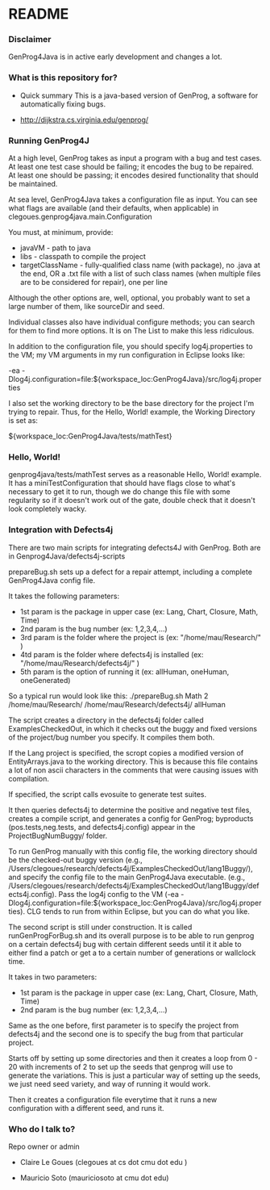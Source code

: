 # README #

### Disclaimer ###

GenProg4Java is in active early development and changes a lot.

### What is this repository for? ###

* Quick summary
This is a java-based version of GenProg, a software for automatically fixing bugs.

* http://dijkstra.cs.virginia.edu/genprog/

### Running GenProg4J ###

At a high level, GenProg takes as input a program with a bug and test cases.  At
least one test case should be failing; it encodes the bug to be repaired.  At
least one should be passing; it encodes desired functionality that should be
maintained.

At sea level, GenProg4Java takes a configuration file as input.  You can see
what flags are available (and their defaults, when applicable) in
clegoues.genprog4java.main.Configuration

You must, at minimum, provide:
* javaVM - path to java
* libs - classpath to compile the project
* targetClassName - fully-qualified class name (with package), no .java at the
end, OR a .txt file with a list of such class names (when multiple files are to
be considered for repair), one per line

Although the other options are, well, optional, you probably want to set a large
number of them, like sourceDir and seed.

Individual classes also have individual configure methods; you can search for
them to find more options.  It is on The List to make this less ridiculous.

In addition to the configuration file, you should specify log4j.properties to
the VM; my VM arguments in my run configuration in Eclipse looks like:

-ea -Dlog4j.configuration=file:${workspace_loc:GenProg4Java}/src/log4j.properties 

I also set the working directory to be the base directory for the project I'm
trying to repair.  Thus, for the Hello, World! example, the Working Directory is
set as: 

${workspace_loc:GenProg4Java/tests/mathTest}

### Hello, World! ###

genprog4java/tests/mathTest serves as a reasonable Hello, World! example.  It
has a miniTestConfiguration that should have flags close to what's necessary to
get it to run, though we do change this file with some regularity so if it
doesn't work out of the gate, double check that it doesn't look completely
wacky.

### Integration with Defects4j ###

There are two main scripts for integrating defects4J with GenProg.  Both are in Genprog4Java/defects4j-scripts

prepareBug.sh sets up a defect for a repair attempt, including a complete GenProg4Java config file. 

It takes the following parameters:

* 1st param is the package in upper case (ex: Lang, Chart, Closure, Math, Time)
* 2nd param is the bug number (ex: 1,2,3,4,...)
* 3rd param is the folder where the project is (ex: "/home/mau/Research/" )
* 4td param is the folder where defects4j is installed (ex: "/home/mau/Research/defects4j/" )
* 5th param is the option of running it (ex: allHuman, oneHuman, oneGenerated)

So a typical run would look like this:
./prepareBug.sh Math 2 /home/mau/Research/ /home/mau/Research/defects4j/ allHuman

The script creates a directory in the defects4j folder called ExamplesCheckedOut, in which it checks out the buggy and fixed versions of the project/bug number you specify.  It compiles them both. 

If the Lang project is specified, the scropt copies a modified version of EntityArrays.java to the working directory. This is because this file contains a lot of non ascii characters in the comments that were causing issues with compilation.

If specified, the script calls evosuite to generate test suites.

It then queries defects4j to determine the positive and negative test files, creates a compile script, and generates a config for GenProg; byproducts (pos.tests,neg.tests, and defects4j.config) appear in the ProjectBugNumBuggy/ folder. 

To run GenProg manually with this config file, the working directory should be the checked-out buggy version
(e.g., /Users/clegoues/research/defects4j/ExamplesCheckedOut/lang1Buggy/), and specify the config file to the main GenProg4Java executable.  (e.g., /Users/clegoues/research/defects4j/ExamplesCheckedOut/lang1Buggy/defects4j.config).  Pass the log4j config to the VM (-ea -Dlog4j.configuration=file:${workspace_loc:GenProg4Java}/src/log4j.properties).  CLG tends to run from within Eclipse, but you can do what you like.

The second script is still under construction.
It is called runGenProgForBug.sh and its overall purpose is to be able to run genprog on a certain defects4j bug with certain different seeds until it it able to either find a patch or get a to a certain number of generations or wallclock time.

It takes in two parameters:

*  1st param is the package in upper case (ex: Lang, Chart, Closure, Math, Time)
*  2nd param is the bug number (ex: 1,2,3,4,...)

Same as the one before, first parameter is to specify the project from defects4j and the second one is to specify the bug from that particular project.

Starts off by setting up some directories and then it creates a loop from 0 - 20 with increments of 2 to set up the seeds that genprog will use to generate the variations. This is just a particular way of setting up the seeds, we just need seed variety, and way of running it would work.

Then it creates a configuration file everytime that it runs a new configuration with a different seed, and runs it.


### Who do I talk to? ###

Repo owner or admin

* Claire Le Goues (clegoues at cs dot cmu dot edu )

* Mauricio Soto (mauriciosoto at cmu dot edu)